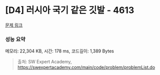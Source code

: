 # [D4] 러시아 국기 같은 깃발 - 4613 

[문제 링크](https://swexpertacademy.com/main/code/problem/problemDetail.do?contestProbId=AWQl9TIK8qoDFAXj) 

### 성능 요약

메모리: 22,304 KB, 시간: 178 ms, 코드길이: 1,389 Bytes



> 출처: SW Expert Academy, https://swexpertacademy.com/main/code/problem/problemList.do